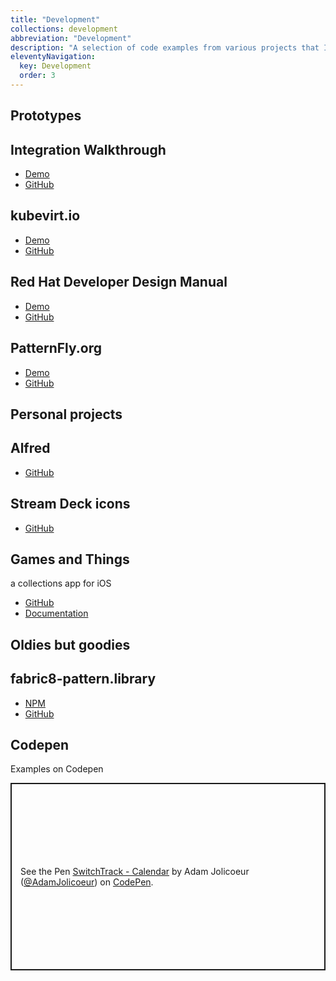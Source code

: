```yaml
---
title: "Development"
collections: development
abbreviation: "Development"
description: "A selection of code examples from various projects that I've worked on."
eleventyNavigation:
  key: Development
  order: 3
---
```


<div class="container px-0">
  <h2>Prototypes</h2>
  <div class="row row-cols-1 row-cols-lg-2 align-items-stretch px-2 mx-0 gy-5 pb-5">
<!-- Red Hat Integration -->
    <div class="col">
      <div class="card card-cover" style="background-image: url('../img/rh_integration.png');">
        <div class="d-flex flex-column h-100 p-5 text-white background-overlay rounded-5">
          <h2 class="my-5 text-align-center text-white text-shadow-1">Integration Walkthrough</h2>
          <ul class="d-flex list-unstyled mt-auto">
            <li class="me-auto">
              <a href="https://www.adamjolicoeur.com/integration-prototype/index.html" target="top" alt="View the integration walkthrough prototype" class="card-link">
                Demo <fa-icon type="duotone" weight="solid" name="laptop" size="md"></fa-icon>
              </a>
            </li>
            <li>
              <a href="https://github.com/AdamJ/integration-prototype" target="top" alt="Integration prototype on GitHub" class="card-link">
                GitHub <fa-icon type="duotone" weight="solid" name="arrow-up-right-from-square" size="md"></fa-icon>
              </a>
            </li>
          </ul>
        </div>
      </div>
    </div>
    <div class="col">
      <div class="card card-cover overflow-hidden text-white rounded-5" style="background-image: url('../img/thumbnail_kubevirtio.png');">
        <div class="d-flex flex-column h-100 p-5 text-white background-overlay rounded-5">
          <h2 class="my-5 text-align-center text-white text-shadow-1">kubevirt.io</h2>
          <ul class="d-flex list-unstyled mt-auto">
            <li class="me-auto">
              <a href="https://kubevirtio-site.netlify.app" target="top" alt="KubeVirt.io demo" class="card-link">
                <i class="fa-solid fa-laptop"></i>
                Demo
              </a>
            </li>
            <li>
              <a href="https://github.com/AdamJ/design-manual" target="top" alt="KubeVirt.io on GitHub" class="card-link">
                GitHub <fa-icon type="duotone" weight="solid" name="arrow-up-right-from-square" size="md"></fa-icon>
              </a>
            </li>
          </ul>
        </div>
      </div>
    </div>
  </div>
  <div class="row row-cols-1 row-cols-lg-2 align-items-stretch px-2 mx-0 gy-5 pb-5">
    <!-- RHD Design Manual & Patternfly.org -->
    <div class="col">
      <div class="card card-cover overflow-hidden text-white rounded-5" style="background-image: url('../img/thumbnail_RHDM.png');">
        <div class="d-flex flex-column h-100 p-5 text-white background-overlay rounded-5">
          <h2 class="my-5 text-align-center text-shadow-1 text-white">Red Hat Developer Design Manual</h2>
          <ul class="d-flex list-unstyled mt-auto">
            <li class="me-auto">
              <a href="https://aj-design-manual.netlify.app" target="top" alt="Design Manual demo" class="card-link">
                <i class="fa-solid fa-laptop"></i>
                Demo
              </a>
            </li>
            <li>
              <a href="https://github.com/AdamJ/design-manual" target="top" alt="Design Manual on GitHub" class="card-link">
                GitHub <fa-icon type="duotone" weight="solid" name="arrow-up-right-from-square" size="md"></fa-icon>
              </a>
            </li>
          </ul>
        </div>
      </div>
    </div>
    <div class="col">
      <div class="card card-cover overflow-hidden text-white rounded-5" style="background-image: url('../img/thumbnail_PatternFly.png');">
        <div class="d-flex flex-column h-100 p-5 text-white background-overlay rounded-5">
          <h2 class="my-5 text-align-center text-shadow-1 text-white">PatternFly.org</h2>
          <ul class="d-flex list-unstyled mt-auto">
            <li class="me-auto">
              <a href="https://pf4testbench.netlify.app" target="top" alt="Design Manual demo" class="card-link">
                <i class="fa-solid fa-laptop"></i>
                Demo
              </a>
            </li>
            <li>
              <a href="https://github.com/AdamJ/pf4website" target="top" alt="Design Manual on GitHub" class="card-link">
                GitHub <fa-icon type="duotone" weight="solid" name="arrow-up-right-from-square" size="md"></fa-icon>
              </a>
            </li>
          </ul>
        </div>
      </div>
    </div>
  </div>
</div>
<div class="container px-0">
  <h2>Personal projects</h2>
  <div class="row row-cols-1 row-cols-lg-2 align-items-stretch px-2 mx-0 gy-5 pb-5">
<!-- Alfred workflows -->
    <div class="col">
      <div class="card card-cover overflow-hidden text-white rounded-5" style="background-image: url('../img/thumbnail_Alfredlogo.png');">
        <div class="d-flex flex-column p-5 pb-3 text-white background-overlay rounded-5">
          <h2 class="my-5 text-align-center text-white text-shadow-1">Alfred</h2>
          <ul class="d-flex list-unstyled mt-auto">
            <li>
              <a href="https://github.com/AdamJ/AdamJ.github.io/tree/main/src/pages/Alfred" target="top" alt="My Alfred workflows on GitHub" class="card-link">
                GitHub <fa-icon type="duotone" weight="solid" name="arrow-up-right-from-square" size="md"></fa-icon>
              </a>
            </li>
          </ul>
        </div>
      </div>
    </div>
<!-- Streamdeck configurations -->
    <div class="col">
      <div class="card card-cover overflow-hidden text-white rounded-5" style="background-image: url('../img/thumbnail_streamdeck.png');">
        <div class="d-flex flex-column p-5 pb-3 text-white background-overlay rounded-5">
          <h2 class="my-5 text-align-center text-white text-shadow-1">Stream Deck icons</h2>
          <ul class="d-flex list-unstyled mt-auto">
            <li>
              <a href="https://github.com/AdamJ/stream-deck-icon-packs" target="top" alt="Streamdeck icon packs on GitHub" class="card-link">
                GitHub <fa-icon type="duotone" weight="solid" name="arrow-up-right-from-square" size="md"></fa-icon>
              </a>
            </li>
          </ul>
        </div>
      </div>
    </div>
<!-- Games and Things -->
    <div class="col">
      <div class="card card-cover overflow-hidden text-white rounded-5" style="background-image: url('../img/');">
        <div class="d-flex flex-column p-5 pb-3 text-white background-overlay rounded-5">
          <h2 class="mt-5 mb-1 text-align-center text-white text-shadow-1">Games and Things</h2>
          <p class="text-align-center text-white mt-1 mb-4">a collections app for iOS</p>
          <ul class="d-flex list-unstyled mt-auto">
            <li class="me-auto">
              <a href="https://github.com/AdamJ/CollectSomeMore" target="top" alt="Link to app code on GitHub" class="card-link">
                GitHub <fa-icon type="duotone" weight="solid" name="arrow-up-right-from-square" size="md"></fa-icon>
              </a>
            </li>
            <li>
              <a href="{{ "/apps/gamesandthings/" | url }}" alt="Documentation for the app" class="card-link">
                <i class="fa-solid fa-link"></i>
                Documentation
              </a>
            </li>
          </ul>
        </div>
      </div>
    </div>
  </div>
  <h2>Oldies but goodies</h2>
  <div class="row row-cols-1 row-cols-lg-2 align-items-stretch px-2 mx-0 gy-5 pb-5">
    <div class="col">
      <div class="card card-cover overflow-hidden text-white rounded-5" style="background-image: url('../img/fabric8-package.png');">
        <div class="d-flex flex-column h-100 p-5 text-white background-overlay rounded-5">
          <h2 class="my-5 text-align-center text-shadow-1 text-white">fabric8-pattern.library</h2>
          <ul class="d-flex list-unstyled mt-auto">
            <li class="me-auto">
              <a href="https://www.npmjs.com/package/fabric8-pattern.library" target="_blank" alt="View library on npm" class="card-link">
                NPM <fa-icon type="duotone" weight="solid" name="arrow-up-right-from-square" size="md"></fa-icon>
              </a>
            </li>
            <li>
              <i class="bi bi-github"></i>
              <a href="https://github.com/AdamJ/fabric8-pattern.library" target="_blank" alt="view library on GitHub" class="card-link">
                GitHub <fa-icon type="duotone" weight="solid" name="arrow-up-right-from-square" size="md"></fa-icon>
              </a>
            </li>
          </ul>
        </div>
      </div>
    </div>
  </div>
  <sl-divider></sl-divider>
  <h2>Codepen</h2>
  <sl-button href="/development/examples">
    Examples on Codepen <fa-icon type="duotone" weight="solid" name="arrow-up-right-from-square" size="md"></fa-icon>
  </sl-button>
  <sl-divider></sl-divider>
  <div class="row align-items-stretch px-0 mx-0 gy-5 pb-5">
    <p class="codepen" data-height="300" data-default-tab="result" data-slug-hash="NWjOzwm" data-pen-title="SwitchTrack - Calendar" data-preview="true" data-user="AdamJolicoeur" style="height: 300px; box-sizing: border-box; display: flex; align-items: center; justify-content: center; border: 2px solid; margin: 1em 0; padding: 1em;">
    <span>See the Pen <a href="https://codepen.io/AdamJolicoeur/pen/NWjOzwm">
    SwitchTrack - Calendar</a> by Adam Jolicoeur (<a href="https://codepen.io/AdamJolicoeur">@AdamJolicoeur</a>)
    on <a href="https://codepen.io">CodePen</a>.</span>
    </p>
  <script async src="https://public.codepenassets.com/embed/index.js"></script>
  </div>
</div>
